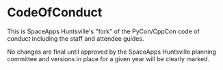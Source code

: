 # CodeOfConduct

This is SpaceApps Huntsville's "fork" of the PyCon/CppCon code of conduct including the staff and attendee guides.

No changes are final until approved by the SpaceApps Huntsville planning committee and versions in place for a given year will be clearly marked.
